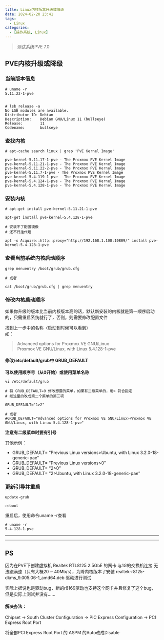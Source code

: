 ```yaml
---
title: Linux内核版本升级或降级
date: 2024-02-20 23:41
tags: 
  - Linux
categories:
  - [操作系统, Linux]
---
```



> 测试系统PVE 7.0


## PVE内核升级或降级


### 当前版本信息
```
# uname -r
5.11.22-1-pve


# lsb_release -a
No LSB modules are available.
Distributor ID: Debian
Description:    Debian GNU/Linux 11 (bullseye)
Release:        11
Codename:       bullseye

```

### 查找内核
```
# apt-cache search linux | grep 'PVE Kernel Image'

pve-kernel-5.11.17-1-pve - The Proxmox PVE Kernel Image
pve-kernel-5.11.21-1-pve - The Proxmox PVE Kernel Image
pve-kernel-5.11.22-2-pve - The Proxmox PVE Kernel Image
pve-kernel-5.11.7-1-pve - The Proxmox PVE Kernel Image
pve-kernel-5.4.119-1-pve - The Proxmox PVE Kernel Image
pve-kernel-5.4.124-1-pve - The Proxmox PVE Kernel Image
pve-kernel-5.4.128-1-pve - The Proxmox PVE Kernel Image

```

### 安装内核

```
# apt-get install pve-kernel-5.11.21-1-pve

apt-get install pve-kernel-5.4.128-1-pve

# 安装不了配置镜像
# 还不行挂代理

apt -o Acquire::http::proxy="http://192.168.1.100:10809/" install pve-kernel-5.4.128-1-pve

```


### 查看当前系统内核启动顺序
```
grep menuentry /boot/grub/grub.cfg

# 或者

cat /boot/grub/grub.cfg | grep menuentry

```


### 修改内核启动顺序
如果你升级的版本比当前内核版本高的话，默认新安装的内核就是第一顺序启动的，只需重启系统就行了，否则，则需要修改配置文件


找到上一步中的名称（启动到时候可以看到）  
如：

> Advanced options for Proxmox VE GNU/Linux  
> Proxmox VE GNU/Linux, with Linux 5.4.128-1-pve  



#### 修改/etc/default/grub中 GRUB_DEFAULT

**可以使用顺序号（从0开始）或使用菜单名称**

```
vi /etc/default/grub

# 将 GRUB_DEFAULT=0 修改想要的菜单，如果有二级菜单的，用> 符合指定
# 如这里的改成第二个菜单的第三项

GRUB_DEFAULT="1>2"

# 或者
#GRUB_DEFAULT="Advanced options for Proxmox VE GNU/Linux>Proxmox VE GNU/Linux, with Linux 5.4.128-1-pve"

```
**注意有二级菜单时要有引号**

其他示例：
- GRUB_DEFAULT= “Previous Linux versions>Ubuntu, with Linux 3.2.0-18-generic-pae”
- GRUB_DEFAULT= “Previous Linux versions>0”
- GRUB_DEFAULT= “2>0”
- GRUB_DEFAULT= “2>Ubuntu, with Linux 3.2.0-18-generic-pae”


### 更新引导并重启
```
update-grub

reboot

```

重启后，使用命令uname -r查看
```
# uname -r
5.4.128-1-pve
```

-----
-----


## PS
因为在PVE下创建虚拟机 Realtek RTL8125 2.5GbE 的网卡 与1G的交换机连接 无法跑满速（只有大概20 ~ 40Mb/s），为降内核版本了安装 realtek-r8125-dkms_9.005.06-1_amd64.deb 驱动进行测试


实际上据说也是驱动bug，新的r8169驱动也支持这个网卡并且修复了这个bug，但是实际上测试并没有......

#### 解决办法：
Chipset -> South Cluster Configuration -> PIC Express Configuration -> PCI Express Root Port

将全部PCI Express Root Port 的  ASPM 的Auto改成Disable

